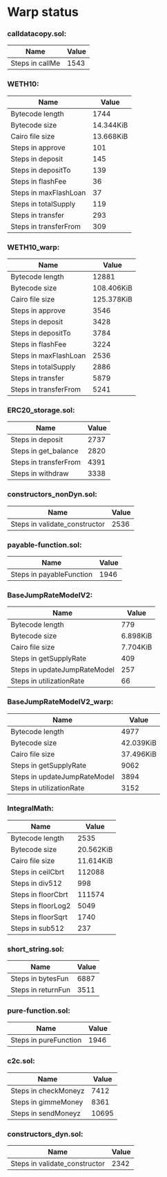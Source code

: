 # Warp status
### calldatacopy.sol:
| Name | Value |
| ----------- | ----------- |
| Steps in callMe | 1543 |
### WETH10:
| Name | Value |
| ----------- | ----------- |
| Bytecode length | 1744 |
| Bytecode size | 14.344KiB |
| Cairo file size | 13.668KiB |
| Steps in approve | 101 |
| Steps in deposit | 145 |
| Steps in depositTo | 139 |
| Steps in flashFee | 36 |
| Steps in maxFlashLoan | 37 |
| Steps in totalSupply | 119 |
| Steps in transfer | 293 |
| Steps in transferFrom | 309 |
### WETH10_warp:
| Name | Value |
| ----------- | ----------- |
| Bytecode length | 12881 |
| Bytecode size | 108.406KiB |
| Cairo file size | 125.378KiB |
| Steps in approve | 3546 |
| Steps in deposit | 3428 |
| Steps in depositTo | 3784 |
| Steps in flashFee | 3224 |
| Steps in maxFlashLoan | 2536 |
| Steps in totalSupply | 2886 |
| Steps in transfer | 5879 |
| Steps in transferFrom | 5241 |
### ERC20_storage.sol:
| Name | Value |
| ----------- | ----------- |
| Steps in deposit | 2737 |
| Steps in get_balance | 2820 |
| Steps in transferFrom | 4391 |
| Steps in withdraw | 3338 |
### constructors_nonDyn.sol:
| Name | Value |
| ----------- | ----------- |
| Steps in validate_constructor | 2536 |
### payable-function.sol:
| Name | Value |
| ----------- | ----------- |
| Steps in payableFunction | 1946 |
### BaseJumpRateModelV2:
| Name | Value |
| ----------- | ----------- |
| Bytecode length | 779 |
| Bytecode size | 6.898KiB |
| Cairo file size | 7.704KiB |
| Steps in getSupplyRate | 409 |
| Steps in updateJumpRateModel | 257 |
| Steps in utilizationRate | 66 |
### BaseJumpRateModelV2_warp:
| Name | Value |
| ----------- | ----------- |
| Bytecode length | 4977 |
| Bytecode size | 42.039KiB |
| Cairo file size | 37.496KiB |
| Steps in getSupplyRate | 9062 |
| Steps in updateJumpRateModel | 3894 |
| Steps in utilizationRate | 3152 |
### IntegralMath:
| Name | Value |
| ----------- | ----------- |
| Bytecode length | 2535 |
| Bytecode size | 20.562KiB |
| Cairo file size | 11.614KiB |
| Steps in ceilCbrt | 112088 |
| Steps in div512 | 998 |
| Steps in floorCbrt | 111574 |
| Steps in floorLog2 | 5049 |
| Steps in floorSqrt | 1740 |
| Steps in sub512 | 237 |
### short_string.sol:
| Name | Value |
| ----------- | ----------- |
| Steps in bytesFun | 6887 |
| Steps in returnFun | 3511 |
### pure-function.sol:
| Name | Value |
| ----------- | ----------- |
| Steps in pureFunction | 1946 |
### c2c.sol:
| Name | Value |
| ----------- | ----------- |
| Steps in checkMoneyz | 7412 |
| Steps in gimmeMoney | 8361 |
| Steps in sendMoneyz | 10695 |
### constructors_dyn.sol:
| Name | Value |
| ----------- | ----------- |
| Steps in validate_constructor | 2342 |
